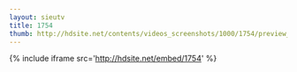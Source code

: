 ```yaml
---
layout: sieutv
title: 1754
thumb: http://hdsite.net/contents/videos_screenshots/1000/1754/preview_360p.mp4.jpg
---
```

{% include iframe src='http://hdsite.net/embed/1754' %}
 
